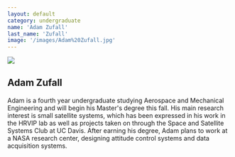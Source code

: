 ```yaml
---
layout: default
category: undergraduate
name: 'Adam Zufall'
last_name: 'Zufall'
image: '/images/Adam%20Zufall.jpg'
---
```


<img src="{{ page.image }}">

<h2 class="team-title">Adam Zufall</h2>
<h4 class="team-position"></h4>
<p>Adam is a fourth year undergraduate studying Aerospace and Mechanical Engineering and will begin his Master's degree this fall. His main research interest is small satellite systems, which has been expressed in his work in the HRVIP lab as well as projects taken on through the Space and Satellite Systems Club at UC Davis. After earning his degree, Adam plans to work at a NASA research center, designing attitude control systems and data acquisition systems.</p>
<ul class="team-member-other-info"></ul>
